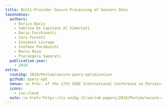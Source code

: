 ```yaml
---
title: Multi-Provider Secure Processing of Sensors Data
taxonomies:
  authors:
    - Enrico Bacis
    - Sabrina De Capitani di Vimercati
    - Dario Facchinetti
    - Sara Foresti
    - Giovanni Livraga
    - Stefano Paraboschi
    - Marco Rosa
    - Pierangela Samarati
  publication-year:
    - 2019
extra:
  csunibg: 2019/PerCom/secure-query-optimization
  github: query-opt
  venue: in Proc. of the 17th IEEE International Conference on Pervasive Computing and Communications Workshops (PerCom), Kyoto, Japan, March 11-15, 2019
  icons:
    - ion-cloud
  note: <a href="https://cs.unibg.it/seclab-papers/2019/PerCom/secure-query-optimization-poster.pdf">Poster</a>
---
```

